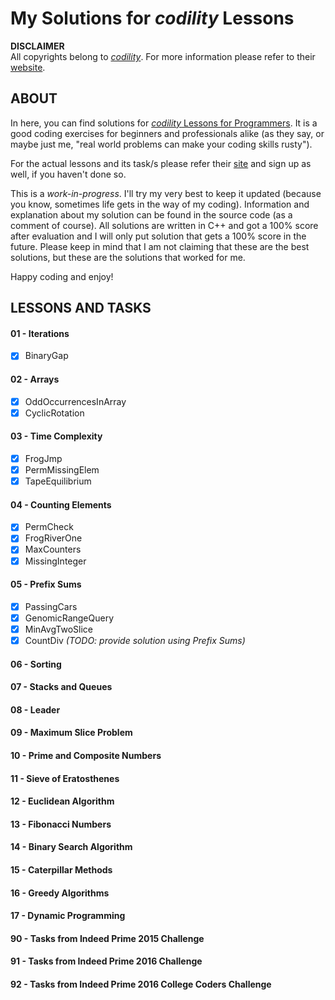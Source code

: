 # My Solutions for *codility* Lessons
**DISCLAIMER**<br/>
All copyrights belong to [*codility*](https://www.codility.com/). For more information please refer to their [website](https://www.codility.com/).

## ABOUT
In here, you can find solutions for [*codility* Lessons for Programmers](https://app.codility.com/programmers/lessons). It is a good coding exercises for beginners and professionals alike (as they say, or maybe just me, "real world problems can make your coding skills rusty"). 

For the actual lessons and its task/s please refer their [site](https://app.codility.com/programmers/lessons) and sign up as well, if you haven't done so.

This is a *work-in-progress*. I'll try my very best to keep it updated (because you know, sometimes life gets in the way of my coding). Information and explanation about my solution can be found in the source code (as a comment of course). All solutions are written in C++ and got a 100% score after evaluation and I will only put solution that gets a 100% score in the future. Please keep in mind that I am not claiming that these are the best solutions, but these are the solutions that worked for me.

Happy coding and enjoy!

## LESSONS AND TASKS
#### 01 - Iterations
- [x] BinaryGap
#### 02 - Arrays
- [x] OddOccurrencesInArray
- [X] CyclicRotation
#### 03 - Time Complexity
- [x] FrogJmp
- [x] PermMissingElem
- [x] TapeEquilibrium
#### 04 - Counting Elements
- [x] PermCheck
- [x] FrogRiverOne
- [x] MaxCounters
- [x] MissingInteger
#### 05 - Prefix Sums
- [x] PassingCars
- [x] GenomicRangeQuery
- [x] MinAvgTwoSlice
- [x] CountDiv *(TODO: provide solution using Prefix Sums)*
#### 06 - Sorting
#### 07 - Stacks and Queues
#### 08 - Leader
#### 09 - Maximum Slice Problem
#### 10 - Prime and Composite Numbers
#### 11 - Sieve of Eratosthenes
#### 12 - Euclidean Algorithm
#### 13 - Fibonacci Numbers
#### 14 - Binary Search Algorithm
#### 15 - Caterpillar Methods
#### 16 - Greedy Algorithms
#### 17 - Dynamic Programming
#### 90 - Tasks from Indeed Prime 2015 Challenge
#### 91 - Tasks from Indeed Prime 2016 Challenge
#### 92 - Tasks from Indeed Prime 2016 College Coders Challenge
